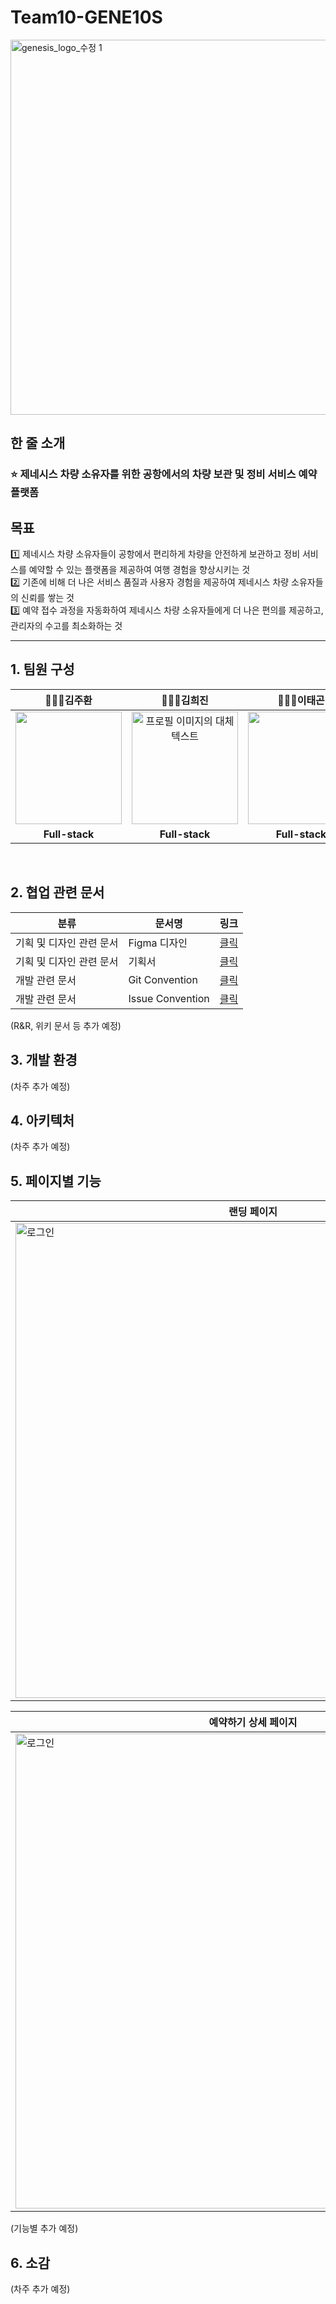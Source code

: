 # Team10-GENE10S
<img width="600" alt="genesis_logo_수정 1" src="https://github.com/softeerbootcamp-3rd/Team10-GENE10S/assets/102223636/685e9ccb-ec6c-4d21-8214-5f9a1f9a8cbe">


## 한 줄 소개
### ⭐ **제네시스 차량 소유자를 위한 공항에서의 차량 보관 및 정비 서비스 예약 플랫폼**

## 목표

1️⃣ 제네시스 차량 소유자들이 공항에서 편리하게 차량을 안전하게 보관하고 정비 서비스를 예약할 수 있는 플랫폼을 제공하여 여행 경험을 향상시키는 것 <br>
2️⃣ 기존에 비해 더 나은 서비스 품질과 사용자 경험을 제공하여 제네시스 차량 소유자들의 신뢰를 쌓는 것 <br>
3️⃣ 예약 접수 과정을 자동화하여 제네시스 차량 소유자들에게 더 나은 편의를 제공하고, 관리자의 수고를 최소화하는 것 <br>

---

## 1. 팀원 구성

|**👨🏻‍💻김주환**|**👩🏻‍💻김희진**|**👩🏻‍💻이태곤**|**👨🏻‍💻최성환**|**👩🏻‍💻한수아**|
|:---:|:---:|:---:|:---:|:---:|
|<img src="https://github.com/softeerbootcamp-3rd/Team10-GENE10S/assets/102223636/1a93dd89-82db-4c0d-8c33-42b6c2bd9df1" height=180 width=170> <br/> |<img src="https://github.com/softeerbootcamp-3rd/Team10-GENE10S/assets/102223636/4fe01783-38fb-4d9a-800c-213a05bcb7c3" height="180" width="170" alt="프로필 이미지의 대체 텍스트"> <br/>| <img src="https://github.com/softeerbootcamp-3rd/Team10-GENE10S/assets/102223636/d7ad8ea4-a4b6-4ea4-8d70-bd7646ca90b3" height=180 width=170> <br/>| <img src="https://github.com/softeerbootcamp-3rd/Team10-GENE10S/assets/102223636/f4ee9e06-a678-4b28-a512-cdb75b24da70" height=180 width=170> <br/> |<img src="https://github.com/softeerbootcamp-3rd/Team10-GENE10S/assets/102223636/23e800cc-5226-4fa3-bf2d-57fa7e53b65d" height=180 width=170> <br/> |
|**Full-stack**|**Full-stack**|**Full-stack**|**Full-stack**|**Full-stack**|

<Br>

## 2. 협업 관련 문서
| 분류 | 문서명 | 링크 |
|------|--------|------|
| 기획 및 디자인 관련 문서 | Figma 디자인 | [클릭](https://www.figma.com/file/vCorV4ciio2ts7AQvmlTHF/GENESIS-Airport?type=design&node-id=0%3A1&mode=design&t=0umsfYGeBf0VCJyC-1) |
| 기획 및 디자인 관련 문서 | 기획서 | [클릭](https://www.notion.so/gene10s-airport/TEAM10-GENESIS-AIRPORT-c4b63037dbfb4e22af3b26c80f90f534?pvs=4) |
| 개발 관련 문서 | Git Convention | [클릭](https://www.notion.so/Git-Convention-bbe571bf02af40e6b9eacd7825ac7088?pvs=21) |
| 개발 관련 문서 | Issue Convention | [클릭](https://www.notion.so/Issue-Convention-35163227d05d4ffdbbb6c3786f5ac394?pvs=21) |

(R&R, 위키 문서 등 추가 예정)

## 3. 개발 환경
(차주 추가 예정)


## 4. 아키텍처
(차주 추가 예정)


## 5. 페이지별 기능

| 랜딩 페이지 |
|----------|
|<img width="760" alt="로그인" src="https://github.com/softeerbootcamp-3rd/Team10-GENE10S/assets/102223636/97cb392f-bc3a-4388-89e6-c739405a2e84">|

| 예약하기 상세 페이지 |
|----------|
|<img width="760" alt="로그인" src="https://github.com/softeerbootcamp-3rd/Team10-GENE10S/assets/102223636/157ee960-a45c-4f0b-ab6c-070a66489e66">|

(기능별 추가 예정)


## 6. 소감
(차주 추가 예정)
